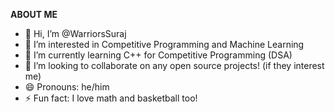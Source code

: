 **ABOUT ME**
- 👋 Hi, I’m @WarriorsSuraj
- 👀 I’m interested in Competitive Programming and Machine Learning
- 🌱 I’m currently learning C++ for Competitive Programming (DSA)
- 💞️ I’m looking to collaborate on any open source projects! (if they interest me)
- 😄 Pronouns: he/him
- ⚡ Fun fact: I love math and basketball too!
